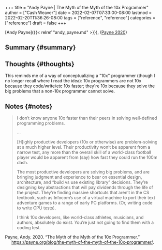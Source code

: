 +++
title = "Andy Payne | The Myth of the Myth of the 10x Programmer"
author = ["Cash Weaver"]
date = 2022-02-07T07:33:00-08:00
lastmod = 2022-02-20T11:36:26-08:00
tags = ["reference", "reference"]
categories = ["reference"]
draft = false
+++

[Andy Payne]({{< relref "andy_payne.md" >}}), (<a href="#citeproc_bib_item_1">Payne 2020</a>)


## Summary {#summary}


## Thoughts {#thoughts}

This reminds me of a way of conceptualizing a "10x" programmer (though I no longer recall where I read the idea): 10x programmers are not 10x because they code/write/etc 10x faster; they're 10x because they solve the big problems that a non-10x programmer cannot solve.


## Notes {#notes}

> I don’t know anyone 10x faster than their peers in solving well-defined programming problems.
>
> ...
>
> [H]ighly productive developers (10x or otherwise) are problem-solving at a much higher level. Their productivity won’t be apparent from a narrow test, any more than the overall skill of a world-class football player would be apparent from (say) how fast they could run the 100m dash.
>
> The most productive developers are solving big problems, and are bringing judgment and experience to bear on essential design, architecture, and “build vs use existing library” decisions. They’re designing key abstractions that will pay dividends through the life of the project. They’re finding massive shortcuts that aren’t in the CS textbook, such as Infocom’s use of a virtual machine to port their text adventure games to a range of early PC platforms. (Or, writing code to write CPU tests).
>
> I think 10x developers, like world-class athletes, musicians, and authors, absolutely do exist. You’re just not going to find them with a coding test.

<style>.csl-entry{text-indent: -1.5em; margin-left: 1.5em;}</style><div class="csl-bib-body">
  <div class="csl-entry"><a id="citeproc_bib_item_1"></a>Payne, Andy. 2020. “The Myth of the Myth of the 10x Programmer.” <a href="https://payne.org/blog/the-myth-of-the-myth-of-the-10x-programmer/">https://payne.org/blog/the-myth-of-the-myth-of-the-10x-programmer/</a>.</div>
</div>

